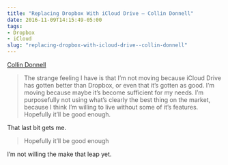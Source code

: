 ```yaml
---
title: "Replacing Dropbox With iCloud Drive – Collin Donnell"
date: 2016-11-09T14:15:49-05:00
tags: 
- Dropbox
- iCloud
slug: "replacing-dropbox-with-icloud-drive--collin-donnell"
---
```


[Collin Donnell](http://collindonnell.com/2016/11/07/replacing-dropbox-with-icloud-drive/)

>The strange feeling I have is that I’m not moving because iCloud Drive has
>gotten better than Dropbox, or even that it’s gotten as good. I’m moving
>because maybe it’s become sufficient for my needs. I’m purposefully not using
>what’s clearly the best thing on the market, because I think I’m willing to
>live without some of it’s features. Hopefully it’ll be good enough.

That last bit gets me.

> Hopefully it’ll be good enough

I’m not willing the make that leap yet.
